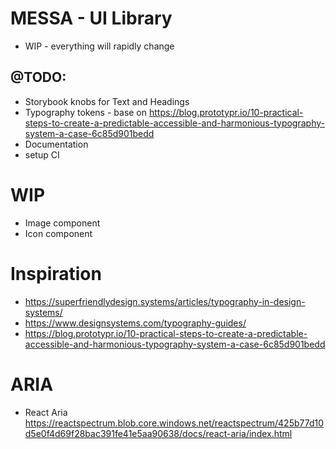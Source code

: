 # MESSA - UI Library

- WIP - everything will rapidly change

## @TODO:

- Storybook knobs for Text and Headings
- Typography tokens - base on https://blog.prototypr.io/10-practical-steps-to-create-a-predictable-accessible-and-harmonious-typography-system-a-case-6c85d901bedd
- Documentation
- setup CI

# WIP

- Image component
- Icon component

# Inspiration

- https://superfriendlydesign.systems/articles/typography-in-design-systems/
- https://www.designsystems.com/typography-guides/
- https://blog.prototypr.io/10-practical-steps-to-create-a-predictable-accessible-and-harmonious-typography-system-a-case-6c85d901bedd

# ARIA

- React Aria https://reactspectrum.blob.core.windows.net/reactspectrum/425b77d10d5e0f4d69f28bac391fe41e5aa90638/docs/react-aria/index.html
